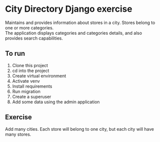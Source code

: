 # City Directory Django exercise

Maintains and provides information about stores in a city. Stores belong to one or more categories.  
The application displays categories and categories details, and also provides search capabilities.  

## To run 

1. Clone this project
1. cd into the project
1. Create virtual environment
1. Activate venv
1. Install requirements
1. Run migration
1. Create a superuser
1. Add some data using the admin application

## Exercise

Add many cities. Each store will belong to one city, but each city will have many stores.
